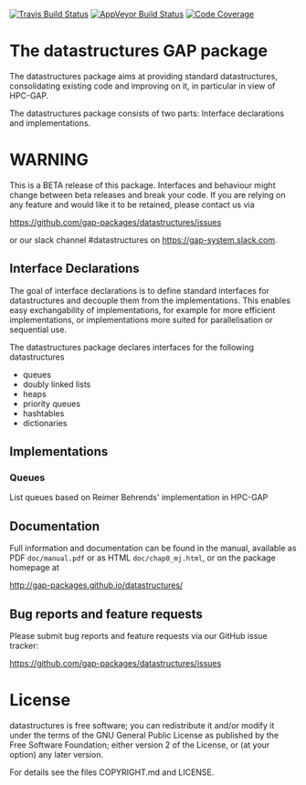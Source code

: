 [![Travis Build Status](https://travis-ci.org/gap-packages/datastructures.svg?branch=master)](https://travis-ci.org/gap-packages/datastructures)
[![AppVeyor Build Status](https://ci.appveyor.com/api/projects/status/github/gap-packages/datastructures?branch=master&svg=true)](https://ci.appveyor.com/project/gap-packages/datastructures)
[![Code Coverage](https://codecov.io/github/gap-packages/datastructures/coverage.svg?branch=master&token=)](https://codecov.io/gh/gap-packages/datastructures)

# The datastructures GAP package

The datastructures package aims at providing standard datastructures,
consolidating existing code and improving on it, in particular in view
of HPC-GAP.

The datastructures package consists of two parts: Interface declarations
and implementations.


# WARNING

This is a BETA release of this package. Interfaces and behaviour might
change between beta releases and break your code. If you are relying on
any feature and would like it to be retained, please contact us via

   https://github.com/gap-packages/datastructures/issues

or our slack channel #datastructures on https://gap-system.slack.com.

## Interface Declarations

The goal of interface declarations is to define standard interfaces for
datastructures and decouple them from the implementations. This enables
easy exchangability of implementations, for example for more efficient
implementations, or implementations more suited for parallelisation or
sequential use.

The datastructures package declares interfaces for the following datastructures
* queues
* doubly linked lists
* heaps
* priority queues
* hashtables
* dictionaries

## Implementations

### Queues

List queues based on Reimer Behrends' implementation in HPC-GAP



## Documentation

Full information and documentation can be found in the manual, available
as PDF `doc/manual.pdf` or as HTML `doc/chap0_mj.html`, or on the package
homepage at

  <http://gap-packages.github.io/datastructures/>


## Bug reports and feature requests

Please submit bug reports and feature requests via our GitHub issue tracker:

  <https://github.com/gap-packages/datastructures/issues>


License
=======

datastructures is free software; you can redistribute it and/or modify
it under the terms of the GNU General Public License as published by the
Free Software Foundation; either version 2 of the License, or (at your
option) any later version.

For details see the files COPYRIGHT.md and LICENSE.
